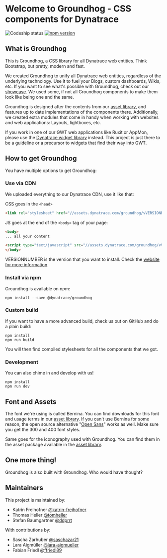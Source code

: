 # Welcome to Groundhog - CSS components for Dynatrace

![Codeship status](https://codeship.com/projects/9556cd40-41e5-0134-3f7c-4aa295a04468/status?branch=master) [![npm version](https://badge.fury.io/js/%40dynatrace%2Fgroundhog.svg)](https://www.npmjs.com/package/@dynatrace/groundhog)

## What is Groundhog

This is Groundhog, a CSS library for all Dynatrace web entities. Think Bootstrap,
but pretty, modern and fast.

We created Groundhog to unify all Dynatrace web entities, regardless of the
underlying technology. Use it to fuel your Blogs, custom dashboards, Wikis, etc.
If you want to see what's possible with Groundhog, check out our [showcase](http://groundhog.dynalabs.io/doc/showcase/). We used
some, if not all Groundhog components to make them look like being one and the same.

Groundhog is designed after the contents from our [asset library](http://assets.ruxitlabs.com),
and features up to date implementations of the components there. Additionally, we created
extra modules that come in handy when working with websites and web applications: Layouts,
lightboxes, etc.

If you work in one of our GWT web applications like Ruxit or AppMon, please use the
[Dynatrace widget library](https://bitbucket.lab.dynatrace.org/projects/LIB/repos/widget-library/browse)
instead. This project is just there to be a guideline or a precursor to widgets that
find their way into GWT.

## How to get Groundhog

You have multiple options to get Groundhog:

### Use via CDN

We uploaded everything to our Dynatrace CDN, use it like that:

CSS goes in the `<head>`
```html
<link rel="stylesheet" href="//assets.dynatrace.com/groundhog/vVERSIONNUMBER/css/main.css" />
```

JS goes at the end of the `<body>` tag of your page:

```html
<body>
... all your content

<script type="text/javascript" src="//assets.dynatrace.com/groundhog/vVERSIONNUMBER/js/main.js"></script>
</body>
```

VERSIONNUMBER is the version that you want to install. Check the [website for more information](http://groundhog.dynalabs.io/doc/download/).

### Install via npm

Groundhog is available on npm:

```
npm install --save @dynatrace/groundhog
```

### Custom build

If you want to have a more advanced build, check us out on GitHub and do a plain build:

```
npm install
npm run build
```
You will then find compiled stylesheets for all the components that we got.

### Development

You can also chime in and develop with us!

```
npm install
npm run dev
```

## Font and Assets

The font we're using is called Bernina. You can find downloads for this font and
usage terms in our [asset library](http://assets.ruxitlabs.com/brand/groundhog/). If you
can't use Bernina for some reason, the open source alternative "[Open Sans](https://www.google.com/fonts/specimen/Open+Sans)" works as well.
Make sure you get the 300 and 400 font styles.

Same goes for the iconography used with Groundhog. You can find them in the asset
package available in the [asset library](http://assets.ruxitlabs.com/brand/groundhog/).

## One more thing!

Groundhog is also built with Groundhog. Who would have thought?

## Maintainers

This project is maintained by:

- Katrin Freihofner [@katrin-freihofner](https://github.com/katrin-freihofner)
- Thomas Heller [@tomheller](https://github.com/tomheller)
- Stefan Baumgartner [@ddprrt](https://github.com/ddprrt)

With contributions by:

- Sascha Zarhuber [@saschazar21](https://github.com/saschazar21)
- Lara Aigmüller [@lara-aigmueller](https://github.com/lara-aigmueller)
- Fabian Friedl [@ffriedl89](https://github.com/ffriedl89)
